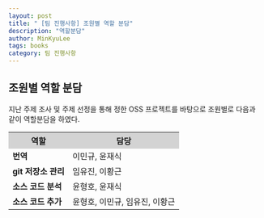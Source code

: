 ```yaml
---
layout: post
title: " [팀 진행사항] 조원별 역할 분담"
description: "역할분담"
author: MinKyuLee
tags: books
category: 팀 진행사항
---
```

## 조원별 역할 분담

지난 주제 조사 및 주제 선정을 통해 정한 OSS 프로젝트를 바탕으로 조원별로 다음과 같이 역할분담을 하였다.

<table style="width:100%" align="center">
<tr style="background-color:lightgrey;">
	<th>역할</th>
	<th>담당</th>		
</tr>
<tr>
	<td><b>번역</b></td>
	<td>이민규, 윤재식</td>		
</tr>
<tr>
	<td><b>git 저장소 관리</b></td>
	<td>임유진, 이황근</td>		
</tr>
<tr>
	<td><b>소스 코드 분석</b></td>
	<td>윤형호, 윤재식</td>
</tr>
<tr>
	<td><b>소스 코드 추가</b></td>
	<td>윤형호, 이민규, 임유진, 이황근 </td>
	
</tr></table>


